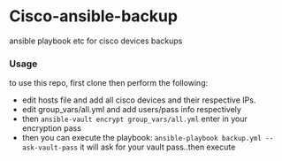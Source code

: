 # Cisco-ansible-backup
ansible playbook etc for cisco devices backups

### Usage
to use this repo, first clone then perform the following:
* edit hosts file and add all cisco devices and their respective IPs.
* edit group_vars/all.yml and add users/pass info respectively
* then ``` ansible-vault encrypt group_vars/all.yml ``` enter in your encryption pass
* then you can execute the playbook: ```ansible-playbook backup.yml --ask-vault-pass``` it will ask for your vault pass..then execute
